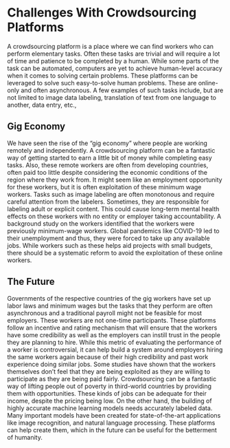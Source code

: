 # Challenges With Crowdsourcing Platforms

A crowdsourcing platform is a place where we can find workers who can perform elementary tasks. Often these tasks are trivial and will require a lot of time and patience to be completed by a human. While some parts of the task can be automated, computers are yet to achieve human-level accuracy when it comes to solving certain problems. These platforms can be leveraged to solve such easy-to-solve human problems. These are online-only and often asynchronous. A few examples of such tasks include, but are not limited to image data labeling, translation of text from one language to another, data entry, etc.,

## Gig Economy

We have seen the rise of the “gig economy” where people are working remotely and independently. A crowdsourcing platform can be a fantastic way of getting started to earn a little bit of money while completing easy tasks. Also, these remote workers are often from developing countries, often paid too little despite considering the economic conditions of the region where they work from. It might seem like an employment opportunity for these workers, but it is often exploitation of these minimum wage workers. Tasks such as image labeling are often monotonous and require careful attention from the labelers. Sometimes, they are responsible for labeling adult or explicit content. This could cause long-term mental health effects on these workers with no entity or employer taking accountability. A background study on the workers identified that the workers were previously minimum-wage workers. Global pandemics like COVID-19 led to their unemployment and thus, they were forced to take up any available jobs. While workers such as these helps aid projects with small budgets, there should be a systematic reform to avoid the exploitation of these online workers.

## The Future

Governments of the respective countries of the gig workers have set up labor laws and minimum wages but the tasks that they perform are often asynchronous and a traditional payroll might not be feasible for most employers. These workers are not one-time participants. These platforms follow an incentive and rating mechanism that will ensure that the workers have some credibility as well as the employers can instill trust in the people they are planning to hire. While this metric of evaluating the performance of a worker is controversial, it can help build a system around employers hiring the same workers again because of their high credibility and past work experience doing similar jobs. Some studies have shown that the workers themselves don’t feel that they are being exploited as they are willing to participate as they are being paid fairly. Crowdsourcing can be a fantastic way of lifting people out of poverty in third-world countries by providing them with opportunities. These kinds of jobs can be adequate for their income, despite the pricing being low. On the other hand, the building of highly accurate machine learning models needs accurately labeled data. Many important models have been created for state-of-the-art applications like image recognition, and natural language processing. These platforms can help create them, which in the future can be useful for the betterment of humanity.